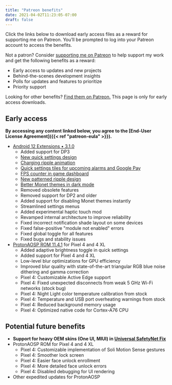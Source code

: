 ```yaml
---
title: "Patreon benefits"
date: 2021-04-02T11:23:05-07:00
draft: false
---
```


Click the links below to download early access files as a reward for supporting me on Patreon. You’ll be prompted to log into your Patreon account to access the benefits.

Not a patron? Consider [supporting me on Patreon](https://patreon.com/kdrag0n) to help support my work and get the following benefits as a reward:

- Early access to updates and new projects
- Behind-the-scenes development insights
- Polls for updates and features to prioritize
- Priority support

Looking for other benefits? [Find them on Patreon.](https://patreon.com/kdrag0n) This page is only for early access downloads.

## Early access

**By accessing any content linked below, you agree to the [End-User License Agreement]({{< ref "patreon-eula" >}}).**

- [Android 12 Extensions • 3.1.0](https://patreon.kdrag0n.dev/exclusive/android12-extensions-v3.1.0.zip)
  - Added support for DP3
  - [New quick settings design](https://twitter.com/kdrag0n/status/1385048665295790081)
  - [Charging ripple animation](https://twitter.com/kdrag0n/status/1385058302199885826)
  - [Quick settings tiles for upcoming alarms and Google Pay](https://twitter.com/kdrag0n/status/1385029676012216320)
  - [FPS counter in game dashboard](https://twitter.com/kdrag0n/status/1385029667334230021)
  - [New patterned ripple design](https://twitter.com/kdrag0n/status/1385004640689811457)
  - [Better Monet themes in dark mode](https://twitter.com/kdrag0n/status/1385003175501963266)
  - Removed obsolete features
  - Removed support for DP2 and older
  - Added support for disabling Monet themes instantly
  - Streamlined settings menus
  - Added experimental haptic touch mod
  - Revamped internal architecture to improve reliability
  - Fixed incorrect notification shade layout on some devices
  - Fixed false-positive "module not enabled" errors
  - Fixed global toggle for all features
  - Fixed bugs and stability issues
- [ProtonAOSP ROM 11.4.1](https://patreon.kdrag0n.dev/protonaosp-install/) for Pixel 4 and 4 XL
  - Added adaptive brightness toggle in quick settings
  - Added support for Pixel 4 and 4 XL
  - Low-level blur optimizations for GPU efficiency
  - Improved blur quality with state-of-the-art triangular RGB blue noise dithering and gamma correction
  - Pixel 4: Customizable Active Edge support
  - Pixel 4: Fixed unexpected disconnects from weak 5 GHz Wi-Fi networks (stock bug)
  - Pixel 4: Night Light color temperature calibration from stock
  - Pixel 4: Temperature and USB port overheating warnings from stock
  - Pixel 4: Reduced background memory usage
  - Pixel 4: Optimized native code for Cortex-A76 CPU

## Potential future benefits

- **Support for heavy OEM skins (One UI, MIUI) in [Universal SafetyNet Fix](https://github.com/kdrag0n/safetynet-fix)**
- ProtonAOSP ROM for Pixel 4 and 4 XL
  - Pixel 4: Customizable implementation of Soli Motion Sense gestures
  - Pixel 4: Smoother lock screen
  - Pixel 4: Easier face unlock enrollment
  - Pixel 4: More detailed face unlock errors
  - Pixel 4: Disabled debugging for UI rendering
- Other expedited updates for ProtonAOSP
